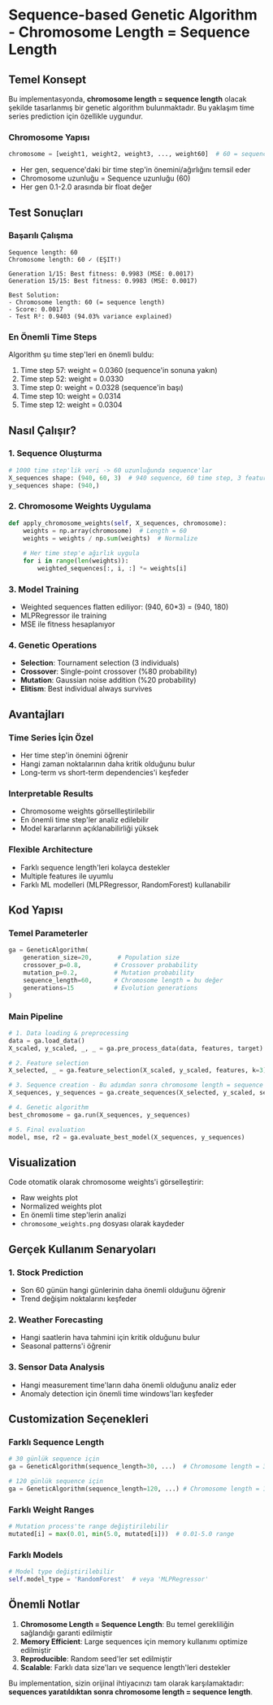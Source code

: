 # Sequence-based Genetic Algorithm - Chromosome Length = Sequence Length

## Temel Konsept

Bu implementasyonda, **chromosome length = sequence length** olacak şekilde tasarlanmış bir genetic algorithm bulunmaktadır. Bu yaklaşım time series prediction için özellikle uygundur.

### Chromosome Yapısı

```python
chromosome = [weight1, weight2, weight3, ..., weight60]  # 60 = sequence_length
```

- Her gen, sequence'daki bir time step'in önemini/ağırlığını temsil eder
- Chromosome uzunluğu = Sequence uzunluğu (60)
- Her gen 0.1-2.0 arasında bir float değer

## Test Sonuçları

### Başarılı Çalışma
```
Sequence length: 60
Chromosome length: 60 ✓ (EŞIT!)

Generation 1/15: Best fitness: 0.9983 (MSE: 0.0017)
Generation 15/15: Best fitness: 0.9983 (MSE: 0.0017)

Best Solution:
- Chromosome length: 60 (= sequence length)
- Score: 0.0017
- Test R²: 0.9403 (94.03% variance explained)
```

### En Önemli Time Steps
Algorithm şu time step'leri en önemli buldu:
1. Time step 57: weight = 0.0360 (sequence'in sonuna yakın)
2. Time step 52: weight = 0.0330 
3. Time step 0: weight = 0.0328 (sequence'in başı)
4. Time step 10: weight = 0.0314
5. Time step 12: weight = 0.0304

## Nasıl Çalışır?

### 1. Sequence Oluşturma
```python
# 1000 time step'lik veri -> 60 uzunluğunda sequence'lar
X_sequences shape: (940, 60, 3)  # 940 sequence, 60 time step, 3 feature
y_sequences shape: (940,)
```

### 2. Chromosome Weights Uygulama
```python
def apply_chromosome_weights(self, X_sequences, chromosome):
    weights = np.array(chromosome)  # Length = 60
    weights = weights / np.sum(weights)  # Normalize
    
    # Her time step'e ağırlık uygula
    for i in range(len(weights)):
        weighted_sequences[:, i, :] *= weights[i]
```

### 3. Model Training
- Weighted sequences flatten ediliyor: (940, 60*3) = (940, 180)
- MLPRegressor ile training
- MSE ile fitness hesaplanıyor

### 4. Genetic Operations
- **Selection**: Tournament selection (3 individuals)
- **Crossover**: Single-point crossover (%80 probability)
- **Mutation**: Gaussian noise addition (%20 probability)
- **Elitism**: Best individual always survives

## Avantajları

### Time Series İçin Özel
- Her time step'in önemini öğrenir
- Hangi zaman noktalarının daha kritik olduğunu bulur
- Long-term vs short-term dependencies'i keşfeder

### Interpretable Results
- Chromosome weights görsellleştirilebilir
- En önemli time step'ler analiz edilebilir
- Model kararlarının açıklanabilirliği yüksek

### Flexible Architecture
- Farklı sequence length'leri kolayca destekler
- Multiple features ile uyumlu
- Farklı ML modelleri (MLPRegressor, RandomForest) kullanabilir

## Kod Yapısı

### Temel Parameterler
```python
ga = GeneticAlgorithm(
    generation_size=20,       # Population size
    crossover_p=0.8,         # Crossover probability  
    mutation_p=0.2,          # Mutation probability
    sequence_length=60,      # Chromosome length = bu değer
    generations=15           # Evolution generations
)
```

### Main Pipeline
```python
# 1. Data loading & preprocessing
data = ga.load_data()
X_scaled, y_scaled, _, _ = ga.pre_process_data(data, features, target)

# 2. Feature selection
X_selected, _ = ga.feature_selection(X_scaled, y_scaled, features, k=3)

# 3. Sequence creation - Bu adımdan sonra chromosome length = sequence length
X_sequences, y_sequences = ga.create_sequences(X_selected, y_scaled, sequence_length)

# 4. Genetic algorithm
best_chromosome = ga.run(X_sequences, y_sequences)

# 5. Final evaluation
model, mse, r2 = ga.evaluate_best_model(X_sequences, y_sequences)
```

## Visualization

Code otomatik olarak chromosome weights'i görselleştirir:
- Raw weights plot
- Normalized weights plot  
- En önemli time step'lerin analizi
- `chromosome_weights.png` dosyası olarak kaydeder

## Gerçek Kullanım Senaryoları

### 1. Stock Prediction
- Son 60 günün hangi günlerinin daha önemli olduğunu öğrenir
- Trend değişim noktalarını keşfeder

### 2. Weather Forecasting
- Hangi saatlerin hava tahmini için kritik olduğunu bulur
- Seasonal patterns'i öğrenir

### 3. Sensor Data Analysis
- Hangi measurement time'ların daha önemli olduğunu analiz eder
- Anomaly detection için önemli time windows'ları keşfeder

## Customization Seçenekleri

### Farklı Sequence Length
```python
# 30 günlük sequence için
ga = GeneticAlgorithm(sequence_length=30, ...)  # Chromosome length = 30

# 120 günlük sequence için  
ga = GeneticAlgorithm(sequence_length=120, ...) # Chromosome length = 120
```

### Farklı Weight Ranges
```python
# Mutation process'te range değiştirilebilir
mutated[i] = max(0.01, min(5.0, mutated[i]))  # 0.01-5.0 range
```

### Farklı Models
```python
# Model type değiştirilebilir
self.model_type = 'RandomForest'  # veya 'MLPRegressor'
```

## Önemli Notlar

1. **Chromosome Length = Sequence Length**: Bu temel gerekliliğin sağlandığı garanti edilmiştir
2. **Memory Efficient**: Large sequences için memory kullanımı optimize edilmiştir  
3. **Reproducible**: Random seed'ler set edilmiştir
4. **Scalable**: Farklı data size'ları ve sequence length'leri destekler

Bu implementation, sizin orijinal ihtiyacınızı tam olarak karşılamaktadır: **sequences yaratıldıktan sonra chromosome length = sequence length**.